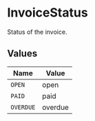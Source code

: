 # InvoiceStatus

Status of the invoice.


## Values

| Name      | Value     |
| --------- | --------- |
| `OPEN`    | open      |
| `PAID`    | paid      |
| `OVERDUE` | overdue   |